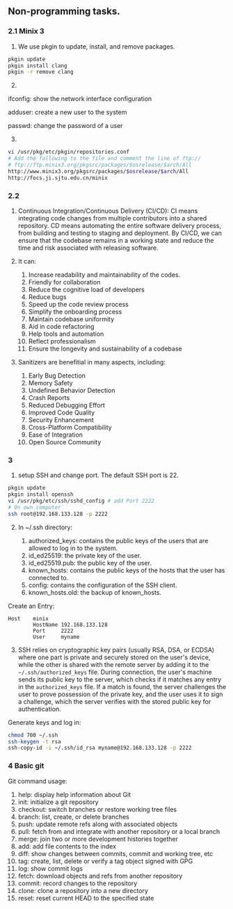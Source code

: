 ## Non-programming tasks.

### 2.1 Minix 3

1. We use pkgin to update, install, and remove packages. 
```bash
pkgin update
pkgin install clang
pkgin -r remove clang
```

2. 
ifconfig: show the network interface configuration

adduser: create a new user to the system

passwd: change the password of a user

3.
```bash
vi /usr/pkg/etc/pkgin/repositories.conf
# Add the following to the file and comment the line of ftp://
# ftp://ftp.minix3.org/pkgsrc/packages/$osrelease/$arch/All
http://www.minix3.org/pkgsrc/packages/$osrelease/$arch/All
http://focs.ji.sjtu.edu.cn/minix
```

### 2.2

1. Continuous Integration/Continuous Delivery (CI/CD): CI means integrating code changes from multiple contributors into a shared repository. CD means automating the entire software delivery process, from building and testing to staging and deployment. By CI/CD, we can ensure that the codebase remains in a working state and reduce the time and risk associated with releasing software.

2. It can:
    1. Increase readability and maintainability of the codes.
    2. Friendly for collaboration
    3. Reduce the cognitive load of developers
    4. Reduce bugs
    5. Speed up the code review process
    6. Simplify the onboarding process
    7. Maintain codebase uniformity
    8. Aid in code refactoring
    9. Help tools and automation
    10. Reflect professionalism
    11. Ensure the longevity and sustainability of a codebase

3. Sanitizers are benefitial in many aspects, including:
    1. Early Bug Detection
    2. Memory Safety
    3. Undefined Behavior Detection
    4. Crash Reports
    5. Reduced Debugging Effort
    6. Improved Code Quality
    7. Security Enhancement
    8. Cross-Platform Compatibility
    9. Ease of Integration
    10. Open Source Community

### 3

1. setup SSH and change port. The default SSH port is 22.
```bash
pkgin update
pkgin install openssh
vi /usr/pkg/etc/ssh/sshd_config # add Port 2222
# On own computer
ssh root@192.168.133.128 -p 2222
```

2. In ~/.ssh directory:

    1. authorized_keys: contains the public keys of the users that are allowed to log in to the system.
    2. id_ed25519: the private key of the user.
    3. id_ed25519.pub: the public key of the user.
    4. known_hosts: contains the public keys of the hosts that the user has connected to.
    5. config: contains the configuration of the SSH client.
    6. known_hosts.old: the backup of known_hosts.

Create an Entry:
```text
Host    minix
        HostName 192.168.133.128
        Port     2222
        User     myname
```

3. SSH relies on cryptographic key pairs (usually RSA, DSA, or ECDSA) where one part is private and securely stored on the user's device, while the other is shared with the remote server by adding it to the `~/.ssh/authorized_keys` file. During connection, the user's machine sends its public key to the server, which checks if it matches any entry in the `authorized_keys` file. If a match is found, the server challenges the user to prove possession of the private key, and the user uses it to sign a challenge, which the server verifies with the stored public key for authentication.

Generate keys and log in:
```bash
chmod 700 ~/.ssh
ssh-keygen -t rsa
ssh-copy-id -i ~/.ssh/id_rsa myname@192.168.133.128 -p 2222
```

### 4 Basic git

Git command usage:
1. help: display help information about Git
2. init: initialize a git repository
3. checkout: switch branches or restore working tree files
4. branch: list, create, or delete branches
5. push: update remote refs along with associated objects
6. pull: fetch from and integrate with another repository or a local branch
7. merge: join two or more development histories together
8. add: add file contents to the index
9. diff: show changes between commits, commit and working tree, etc
10. tag: create, list, delete or verify a tag object signed with GPG
11. log: show commit logs
12. fetch: download objects and refs from another repository
13. commit: record changes to the repository
14. clone: clone a repository into a new directory
15. reset: reset current HEAD to the specified state